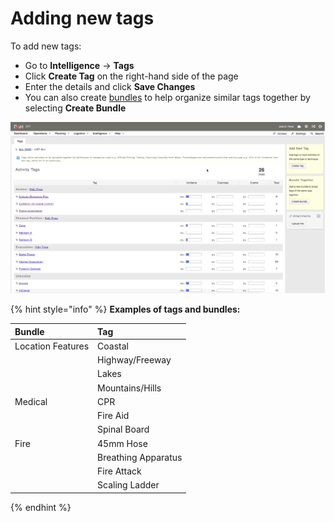 # Adding new tags

To add new tags:

* Go to **Intelligence** -&gt; **Tags**
* Click **Create Tag** on the right-hand side of the page
* Enter the details and click **Save Changes**
* You can also create [bundles](https://support.d4h.org/d4h-incident-reporting/bundles) to help organize similar tags together by selecting **Create Bundle**

![](../../.gitbook/assets/adding-new-tags.gif)

{% hint style="info" %}
**Examples of tags and bundles:**

|  **Bundle**  |  **Tag**  |
| :--- | :--- |
|  Location Features  |  Coastal  |
|  |  Highway/Freeway  |
|  |  Lakes  |
|  |  Mountains/Hills  |
|  Medical  |  CPR  |
|  |  Fire Aid  |
|  |  Spinal Board  |
|  Fire  |  45mm Hose  |
|  |  Breathing Apparatus  |
|  |  Fire Attack  |
|  |  Scaling Ladder  |
{% endhint %}

